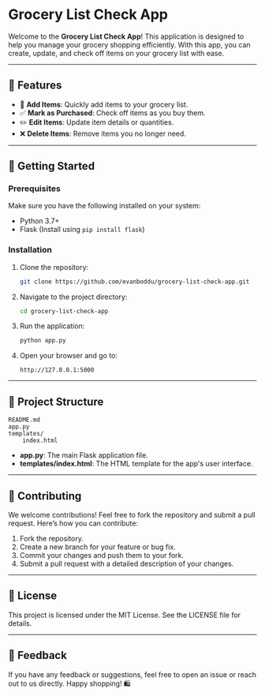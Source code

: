# Grocery List Check App

Welcome to the **Grocery List Check App**! This application is designed to help you manage your grocery shopping efficiently. With this app, you can create, update, and check off items on your grocery list with ease.

---

## 🌟 Features

- 🛒 **Add Items**: Quickly add items to your grocery list.
- ✅ **Mark as Purchased**: Check off items as you buy them.
- ✏️ **Edit Items**: Update item details or quantities.
- ❌ **Delete Items**: Remove items you no longer need.

---

## 🚀 Getting Started

### Prerequisites

Make sure you have the following installed on your system:
- Python 3.7+
- Flask (Install using `pip install flask`)

### Installation

1. Clone the repository:
   ```bash
   git clone https://github.com/evanboddu/grocery-list-check-app.git
   ```
2. Navigate to the project directory:
   ```bash
   cd grocery-list-check-app
   ```
3. Run the application:
   ```bash
   python app.py
   ```
4. Open your browser and go to:
   ```
   http://127.0.0.1:5000
   ```

---

## 📂 Project Structure

```
README.md
app.py
templates/
    index.html
```

- **app.py**: The main Flask application file.
- **templates/index.html**: The HTML template for the app's user interface.

---

## 🤝 Contributing

We welcome contributions! Feel free to fork the repository and submit a pull request. Here’s how you can contribute:
1. Fork the repository.
2. Create a new branch for your feature or bug fix.
3. Commit your changes and push them to your fork.
4. Submit a pull request with a detailed description of your changes.

---

## 📜 License

This project is licensed under the MIT License. See the LICENSE file for details.

---

## 💬 Feedback

If you have any feedback or suggestions, feel free to open an issue or reach out to us directly. Happy shopping! 🛍️